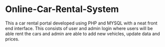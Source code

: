# Online-Car-Rental-System
This a car rental portal developed using PHP and MYSQL with a neat front end interface. This consists of user and admin login where users will be able rent the cars and admin are able to add new vehicles, update data and prices.
